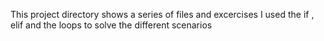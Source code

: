 This project directory shows a series of files and excercises I used the if , elif and the loops to solve the different scenarios
